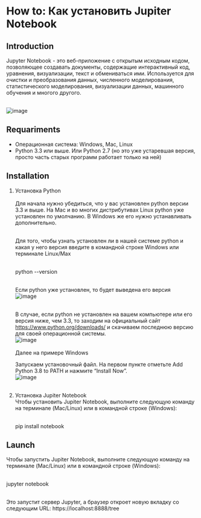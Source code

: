 # How to: Как установить Jupiter Notebook

## Introduction
Jupyter Notebook - это веб-приложение с открытым исходным кодом, позволяющее создавать документы, содержащие интерактивный код, уравнения, визуализации,  текст и обмениваться ими. Используется для очистки и преобразования данных, численного моделирования, статистического моделирования, визуализации данных, машинного обучения и многого другого.<br><br>

![image](https://jupyter.org/assets/jupyterpreview.png)

## Requariments
<ul>
<li>Операционная система: Windows, Mac, Linux</li>
<li>Python 3.3 или выше. Или Python 2.7 (но это уже устаревшая версия, просто часть старых программ работает только на ней)</li>
</ul>

## Installation


<ol>
  <li>Установка Python</li><br>
Для начала нужно убедиться, что у вас установлен python версии 3.3 и выше.
На Mac и во многих дистрибутивах Linux python уже установлен по умолчанию.
В Windows же его нужно устанавливать дополнительно.<br><br>

Для того, чтобы узнать установлен ли в нашей системе python и какая у него версия введите в командной строке Windows или терминале Linux/Max<br><br>

python --version<br><br>

Если python уже установлен, то будет выведена его версия <br>
![image](https://i.ibb.co/D4GhNX9/python-version.png)<br><br>
  
 В случае, если python не установлен на вашем компьютере или его версия ниже, чем 3.3, то заходим на официальный сайт  https://www.python.org/downloads/ и скачиваем последнюю версию для своей операционной системы. <br>
 ![image](https://i.ibb.co/5BqwVJX/install-python.png)<br><br>
 Далее на примере Windows<br>
 
 Запускаем установочный файл. На первом пункте отметьте Add Python 3.8 to PATH и нажмите  “Install Now”. <br>
 ![image](https://i.ibb.co/N3VTFJB/install-python-2.png)<br><br>
 
 
 
  <li>Установка Jupiter Notebook</li>
Чтобы установить Jupiter Notebook, выполните следующую команду на терминале (Mac/Linux) или в командной строке (Windows):<br><br>

pip install notebook

</ol>


## Launch

Чтобы запустить Jupiter Notebook, выполните следующую команду на терминале (Mac/Linux) или в командной строке (Windows):<br><br>

jupyter notebook<br><br>

Это запустит сервер Jupyter, а браузер откроет новую вкладку со следующим URL: https://localhost:8888/tree 
